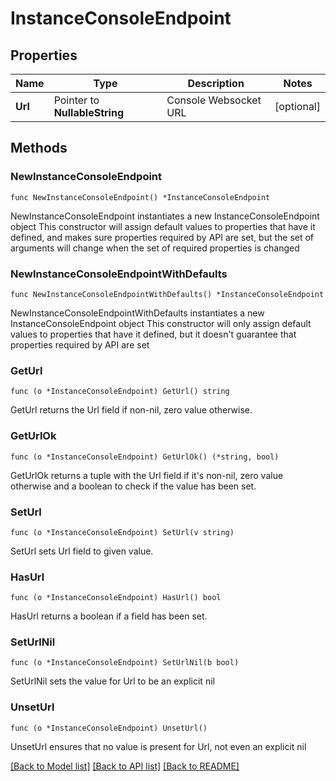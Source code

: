 # InstanceConsoleEndpoint

## Properties

Name | Type | Description | Notes
------------ | ------------- | ------------- | -------------
**Url** | Pointer to **NullableString** | Console Websocket URL | [optional] 

## Methods

### NewInstanceConsoleEndpoint

`func NewInstanceConsoleEndpoint() *InstanceConsoleEndpoint`

NewInstanceConsoleEndpoint instantiates a new InstanceConsoleEndpoint object
This constructor will assign default values to properties that have it defined,
and makes sure properties required by API are set, but the set of arguments
will change when the set of required properties is changed

### NewInstanceConsoleEndpointWithDefaults

`func NewInstanceConsoleEndpointWithDefaults() *InstanceConsoleEndpoint`

NewInstanceConsoleEndpointWithDefaults instantiates a new InstanceConsoleEndpoint object
This constructor will only assign default values to properties that have it defined,
but it doesn't guarantee that properties required by API are set

### GetUrl

`func (o *InstanceConsoleEndpoint) GetUrl() string`

GetUrl returns the Url field if non-nil, zero value otherwise.

### GetUrlOk

`func (o *InstanceConsoleEndpoint) GetUrlOk() (*string, bool)`

GetUrlOk returns a tuple with the Url field if it's non-nil, zero value otherwise
and a boolean to check if the value has been set.

### SetUrl

`func (o *InstanceConsoleEndpoint) SetUrl(v string)`

SetUrl sets Url field to given value.

### HasUrl

`func (o *InstanceConsoleEndpoint) HasUrl() bool`

HasUrl returns a boolean if a field has been set.

### SetUrlNil

`func (o *InstanceConsoleEndpoint) SetUrlNil(b bool)`

 SetUrlNil sets the value for Url to be an explicit nil

### UnsetUrl
`func (o *InstanceConsoleEndpoint) UnsetUrl()`

UnsetUrl ensures that no value is present for Url, not even an explicit nil

[[Back to Model list]](../README.md#documentation-for-models) [[Back to API list]](../README.md#documentation-for-api-endpoints) [[Back to README]](../README.md)


